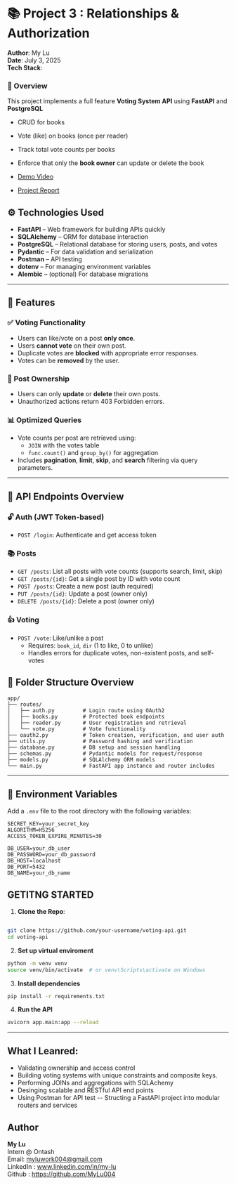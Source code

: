 # 📚 Project 3 : Relationships & Authorization

**Author**: My Lu  
**Date**: July 3, 2025  
**Tech Stack**: 


### 📌 Overview
This project implements a full feature **Voting System API** using **FastAPI** and **PostgreSQL** 
- CRUD for books
- Vote (like) on books (once per reader)
- Track total vote counts per books
- Enforce that only the **book owner** can update or delete the book 


- [Demo Video]()
- [Project Report](https://docs.google.com/document/d/1fOFSbPFd767ILrwKZC0wSJikoSD7kNX7QSBec4XpKZU/edit?usp=sharing)

## ⚙️ Technologies Used

- **FastAPI** – Web framework for building APIs quickly
- **SQLAlchemy** – ORM for database interaction
- **PostgreSQL** – Relational database for storing users, posts, and votes
- **Pydantic** – For data validation and serialization
- **Postman** – API testing
- **dotenv** – For managing environment variables
- **Alembic** – (optional) For database migrations

---

## 📁 Features

### ✅ Voting Functionality
- Users can like/vote on a post **only once**.
- Users **cannot vote** on their own post.
- Duplicate votes are **blocked** with appropriate error responses.
- Votes can be **removed** by the user.

### 🔐 Post Ownership
- Users can only **update** or **delete** their own posts.
- Unauthorized actions return 403 Forbidden errors.

### 📊 Optimized Queries
- Vote counts per post are retrieved using:
  - `JOIN` with the votes table
  - `func.count()` and `group_by()` for aggregation
- Includes **pagination**, **limit**, **skip**, and **search** filtering via query parameters.

---
## 📄 API Endpoints Overview

### 🔓 Auth (JWT Token-based)
- `POST /login`: Authenticate and get access token

### 📚 Posts
- `GET /posts`: List all posts with vote counts (supports search, limit, skip)
- `GET /posts/{id}`: Get a single post by ID with vote count
- `POST /posts`: Create a new post (auth required)
- `PUT /posts/{id}`: Update a post (owner only)
- `DELETE /posts/{id}`: Delete a post (owner only)

### 👍 Voting
- `POST /vote`: Like/unlike a post
  - Requires: `book_id`, `dir` (1 to like, 0 to unlike)
  - Handles errors for duplicate votes, non-existent posts, and self-votes


## 📁 Folder Structure Overview

``` 
app/
├── routes/
│   ├── auth.py         # Login route using OAuth2
│   ├── books.py        # Protected book endpoints
│   ├── reader.py       # User registration and retrieval
│   └── vote.py         # Vote functionality
├── oauth2.py           # Token creation, verification, and user auth
├── utils.py            # Password hashing and verification
├── database.py         # DB setup and session handling
├── schemas.py          # Pydantic models for request/response
├── models.py           # SQLAlchemy ORM models
└── main.py             # FastAPI app instance and router includes
```

---
## 🔑 Environment Variables

Add a `.env` file to the root directory with the following variables:

```
SECRET_KEY=your_secret_key
ALGORITHM=HS256
ACCESS_TOKEN_EXPIRE_MINUTES=30

DB_USER=your_db_user
DB_PASSWORD=your_db_password
DB_HOST=localhost
DB_PORT=5432
DB_NAME=your_db_name

```




## GETITNG STARTED
1. **Clone the Repo**:
``` bash 

git clone https://github.com/your-username/voting-api.git
cd voting-api
```

2. **Set up virtual enviroment**
``` bash
python -m venv venv
source venv/bin/activate  # or venv\Scripts\activate on Windows
```

3. **Install dependencies**
``` bash
pip install -r requirements.txt
```

4. **Run the API**
``` bash 
uvicorn app.main:app --reload

```

---
## What I Leanred:
- Validating ownership and access control
- Building voting systems with unique constraints and composite keys.
- Performing JOINs and aggregations with SQLAchemy
- Desinging scalable and RESTful API end points
- Using Postman for API test
-- Structing a FastAPI project into modular routers and services



## Author
**My Lu**  
Intern @ Ontash  
Email: myluwork004@gmail.com  
LinkedIn : www.linkedin.com/in/my-lu  
Github : https://github.com/MyLu004 
